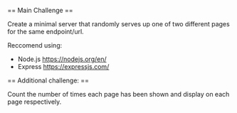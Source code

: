 == Main Challenge ==

Create a minimal server that randomly serves up one of two different pages for the same endpoint/url.

Reccomend using:
* Node.js https://nodejs.org/en/
* Express https://expressjs.com/


== Additional challenge: ==

Count the number of times each page has been shown and display on each page respectively.
